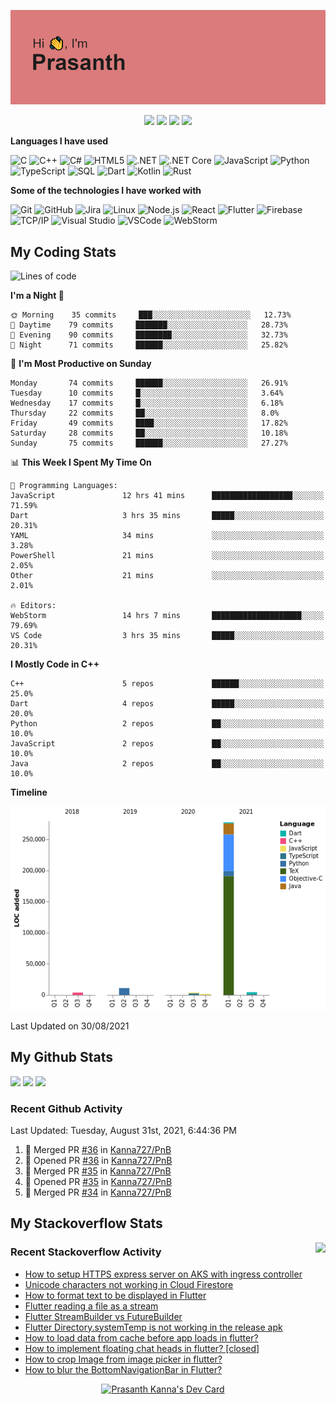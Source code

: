 ![Header](https://github.com/Kanna727/Kanna727/blob/master/header.png?raw=true)

<p align="center">
    <img src="https://badges.pufler.dev/visits/Kanna727/Kanna727?style=for-the-badge"/>
    <img src="https://badges.pufler.dev/years/Kanna727?style=for-the-badge"/>
    <img src="https://badges.pufler.dev/repos/Kanna727?style=for-the-badge"/>
    <img src="https://badges.pufler.dev/gists/Kanna727?style=for-the-badge"/>
</p>

**Languages I have used**

![C](https://img.shields.io/badge/-C-000000?style=flat&logo=C&logoColor=A8B9CC)
![C++](https://img.shields.io/badge/-C++-000000?style=flat&logo=C%2B%2B&logoColor=00599C)
![C#](https://img.shields.io/badge/-C%23-000000?style=flat&logo=c-sharp&logoColor=239120)
![HTML5](https://img.shields.io/badge/-HTML5-000000?style=flat&logo=HTML5)
![.NET](https://img.shields.io/badge/-.NET-000000?style=flat&logo=.NET&logoColor=5C2D91)
![.NET Core](https://img.shields.io/badge/-.NET_Core-000000?style=flat)
![JavaScript](https://img.shields.io/badge/-JavaScript-000000?style=flat&logo=javascript)
![Python](https://img.shields.io/badge/-Python-000000?style=flat&logo=python)
![TypeScript](https://img.shields.io/badge/-TypeScript-000000?style=flat&logo=typescript&logoColor=007ACC)
![SQL](https://img.shields.io/badge/-SQL-000000?style=flat&logo=MySQL)
![Dart](https://img.shields.io/badge/-Dart-000000?style=flat&logo=Dart&logoColor=0175C2)
![Kotlin](https://img.shields.io/badge/-Kotlin-000000?style=flat&logo=Kotlin&logoColor=0095d5)
![Rust](https://img.shields.io/badge/-Rust-000000?style=flat&logo=Rust&logoColor=D74C0F)

**Some of the technologies I have worked with**

![Git](https://img.shields.io/badge/-Git-000000?style=flat&logo=git&logoColor=F05032)
![GitHub](https://img.shields.io/badge/-GitHub-000000?style=flat&logo=github&logoColor=FFFFFF)
![Jira](https://img.shields.io/badge/-Jira-000000?style=flat&logo=jira-software&logoColor=0052CC)
![Linux](https://img.shields.io/badge/-Linux-000000?style=flat&logo=linux&logoColor=FCC624)
![Node.js](https://img.shields.io/badge/-Node.js-000000?style=flat&logo=node.js&logoColor=339933)
![React](https://img.shields.io/badge/-React-000000?style=flat&logo=React&logoColor=61DAFB)
![Flutter](https://img.shields.io/badge/-Flutter-000000?style=flat&logo=Flutter&logoColor=02569b)
![Firebase](https://img.shields.io/badge/-Firebase-000000?style=flat&logo=Firebase&logoColor=ffca28)
![TCP/IP](https://img.shields.io/badge/-TCP/IP-000000?style=flat&logo=cisco&logoColor=white)
![Visual Studio](https://img.shields.io/badge/-Visual_Studio-000000?style=flat&logo=visual-studio&logoColor=5c2d91)
![VSCode](https://img.shields.io/badge/-VSCode-000000?style=flat&logo=visual-studio-code&logoColor=007acc)
![WebStorm](https://img.shields.io/badge/-WebStorm-000000?style=flat&logo=webstorm&logoColor=1cbbe4)


## My Coding Stats
<!--START_SECTION:waka-->
![Lines of code](https://img.shields.io/badge/From%20Hello%20World%20I%27ve%20Written-303625%20lines%20of%20code-blue)

**I'm a Night 🦉** 

```text
🌞 Morning    35 commits     ███░░░░░░░░░░░░░░░░░░░░░░   12.73% 
🌆 Daytime    79 commits     ███████░░░░░░░░░░░░░░░░░░   28.73% 
🌃 Evening    90 commits     ████████░░░░░░░░░░░░░░░░░   32.73% 
🌙 Night      71 commits     ██████░░░░░░░░░░░░░░░░░░░   25.82%

```
📅 **I'm Most Productive on Sunday** 

```text
Monday       74 commits     ██████░░░░░░░░░░░░░░░░░░░   26.91% 
Tuesday      10 commits     █░░░░░░░░░░░░░░░░░░░░░░░░   3.64% 
Wednesday    17 commits     █░░░░░░░░░░░░░░░░░░░░░░░░   6.18% 
Thursday     22 commits     ██░░░░░░░░░░░░░░░░░░░░░░░   8.0% 
Friday       49 commits     ████░░░░░░░░░░░░░░░░░░░░░   17.82% 
Saturday     28 commits     ██░░░░░░░░░░░░░░░░░░░░░░░   10.18% 
Sunday       75 commits     ██████░░░░░░░░░░░░░░░░░░░   27.27%

```


📊 **This Week I Spent My Time On** 

```text
💬 Programming Languages: 
JavaScript               12 hrs 41 mins      ██████████████████░░░░░░░   71.59% 
Dart                     3 hrs 35 mins       █████░░░░░░░░░░░░░░░░░░░░   20.31% 
YAML                     34 mins             ░░░░░░░░░░░░░░░░░░░░░░░░░   3.28% 
PowerShell               21 mins             ░░░░░░░░░░░░░░░░░░░░░░░░░   2.05% 
Other                    21 mins             ░░░░░░░░░░░░░░░░░░░░░░░░░   2.01%

🔥 Editors: 
WebStorm                 14 hrs 7 mins       ████████████████████░░░░░   79.69% 
VS Code                  3 hrs 35 mins       █████░░░░░░░░░░░░░░░░░░░░   20.31%

```

**I Mostly Code in C++** 

```text
C++                      5 repos             ██████░░░░░░░░░░░░░░░░░░░   25.0% 
Dart                     4 repos             █████░░░░░░░░░░░░░░░░░░░░   20.0% 
Python                   2 repos             ██░░░░░░░░░░░░░░░░░░░░░░░   10.0% 
JavaScript               2 repos             ██░░░░░░░░░░░░░░░░░░░░░░░   10.0% 
Java                     2 repos             ██░░░░░░░░░░░░░░░░░░░░░░░   10.0%

```


**Timeline**

![Chart not found](https://raw.githubusercontent.com/Kanna727/Kanna727/master/charts/bar_graph.png) 


 Last Updated on 30/08/2021
<!--END_SECTION:waka-->

## My Github Stats
<img align="" height='150px'
src="https://github-readme-stats.vercel.app/api?username=kanna727&count_private=true&show_icons=true&theme=dark&include_all_commits=true&hide_border=true"/>
<img align="" height='150px'
src="https://github-readme-stats.vercel.app/api/top-langs/?username=kanna727&layout=compact&theme=dark&hide_border=true"/>
<img align="" height='150px'
src="http://github-readme-streak-stats.herokuapp.com?user=Kanna727&theme=dark&hide_border=true"/>

### Recent Github Activity

<!--RECENT_ACTIVITY:last_update-->
Last Updated: Tuesday, August 31st, 2021, 6:44:36 PM
<!--RECENT_ACTIVITY:last_update_end-->
<!--RECENT_ACTIVITY:start-->
1. 🎉 Merged PR [#36](https://github.com/Kanna727/PnB/pull/36) in [Kanna727/PnB](https://github.com/Kanna727/PnB)
2. 💪 Opened PR [#36](https://github.com/Kanna727/PnB/pull/36) in [Kanna727/PnB](https://github.com/Kanna727/PnB)
3. 🎉 Merged PR [#35](https://github.com/Kanna727/PnB/pull/35) in [Kanna727/PnB](https://github.com/Kanna727/PnB)
4. 💪 Opened PR [#35](https://github.com/Kanna727/PnB/pull/35) in [Kanna727/PnB](https://github.com/Kanna727/PnB)
5. 🎉 Merged PR [#34](https://github.com/Kanna727/PnB/pull/34) in [Kanna727/PnB](https://github.com/Kanna727/PnB)
<!--RECENT_ACTIVITY:end-->

## My Stackoverflow Stats

<a href="https://stackoverflow.com/users/8487133/prasanth-kanna"><img height='260px' align="right" src="https://github-readme-stackoverflow.vercel.app/?userID=8487133&theme=dark"></a>

### Recent Stackoverflow Activity
<!-- STACKOVERFLOW:START -->
- [How to setup HTTPS express server on AKS with ingress controller](https://stackoverflow.com/questions/65362908/how-to-setup-https-express-server-on-aks-with-ingress-controller)
- [Unicode characters not working in Cloud Firestore](https://stackoverflow.com/questions/53855197/unicode-characters-not-working-in-cloud-firestore)
- [How to format text to be displayed in Flutter](https://stackoverflow.com/questions/53853176/how-to-format-text-to-be-displayed-in-flutter)
- [Flutter reading a file as a stream](https://stackoverflow.com/questions/51136512/flutter-reading-a-file-as-a-stream)
- [Flutter StreamBuilder vs FutureBuilder](https://stackoverflow.com/questions/50844519/flutter-streambuilder-vs-futurebuilder)
- [Flutter Directory.systemTemp is not working in the release apk](https://stackoverflow.com/questions/50803347/flutter-directory-systemtemp-is-not-working-in-the-release-apk)
- [How to load data from cache before app loads in flutter?](https://stackoverflow.com/questions/50783868/how-to-load-data-from-cache-before-app-loads-in-flutter)
- [How to implement floating chat heads in flutter? [closed]](https://stackoverflow.com/questions/50630133/how-to-implement-floating-chat-heads-in-flutter)
- [How to crop Image from image picker in flutter?](https://stackoverflow.com/questions/50343045/how-to-crop-image-from-image-picker-in-flutter)
- [How to blur the BottomNavigationBar in Flutter?](https://stackoverflow.com/questions/50133651/how-to-blur-the-bottomnavigationbar-in-flutter)
<!-- STACKOVERFLOW:END -->

<p align="center">
<a href="https://app.daily.dev/Dedsec727"><img src="https://api.daily.dev/devcards/8eaaa75801c34dcda99bd3df979fc34e.png?r=x8k" width="350" alt="Prasanth Kanna's Dev Card"/></a>
</p>
